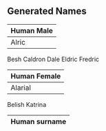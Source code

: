 ## Generated Names

| Human Male | 
| ------- |
| Alric |
Besh
Caldron
Dale
Eldric
Fredric 

| Human Female |
| ------------ |
| Alarial |
Belish
Katrina

| Human surname |
| ------------- |

